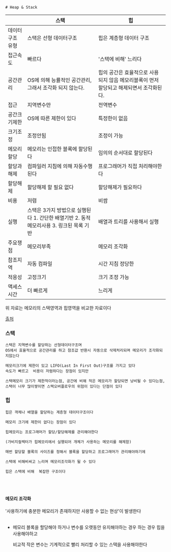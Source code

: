 	# Heap & Stack
|  |스택|	힙|
|--|--|--|
|데이터 구조 유형|	스택은 선형 데이터구조|	힙은 계층형 데이터 구조|
|접근속도|	빠르다|	'스택에 비해' 느리다|
|공간관리|	OS에 의해 능률적인 공간관리, 그래서 조각화 되지 않는다.|	힙의 공간은 효율적으로 사용되지 않음 메모리블록이 먼저 할당되고 해제되면서 조각화된다.|
|접근|	지역변수만|	전역변수|
|공간크기제한|	OS에 따른 제한이 있다|	특정한이 없음|
|크기조정|	조정안됨|	조정이 가능|
|메모리할당|	메모리는 인접한 블록에 할당된다|	임의의 순서대로 할당된다|
|할당과 해제|	컴파일러 지침에 의해 자동수행된다|	프로그래머가 직접 처리해야한다|
|할당해제|	할당해제 할 필요 없다|	할당해제가 필요하다|
|비용|	저렴|	비쌈|
|실행|	스택은 3가지 방법으로 실행된다  1. 간단한 배열기반 2. 동적메모리사용 3. 링크된 목록 기반|	배열과 트리를 사용해서 실행|
|주요쟁점|	메모리부족|	메모리 조각화|
|참조지역|	자동 컴파일| 시간 지침	정당한|
|적응성|	고정크기|	크기 조정 가능|
|액세스 시간|	더 빠르게|	느리게|
위 자료는 메모리의 스택영역과 힙영역을 비교한 자료이다

[출처](https://www.guru99.com/stack-vs-heap.html)



 

### 스택
    스택은 지역변수를 할당하는 선형데이터구조며
    OS에서 효율적으로 공간관리를 하고 참조값 반환시 자동으로 삭제처리되며 메모리가 조각화되지않는다

    메모리크기에 제한이 있고 LIFO(Last In First Out)구조를 가지고 있다
    속도가 빠르고  비용이 저렴하다는 장점이 있지만
 
    스택메모리 크기가 제한적이라는점, 공간에 비해 적은 메모리가 할당되면 낭비될 수 있다는점,
    스택이 너무 많이쌓이면 스택오버플로우의 위험이 있다는 단점이 있다


### 힙

    힙은 객체나 배열을 할당하는 계층형 데이터구조이다

    메모리 크기에 제한이 없다는 장점이 있다

	힙메모리는 프로그래머가 할당/할당해제를 관리해야한다

    (가비지컬렉터가 힙메모리에서 실행되어 개체가 사용하는 메모리를 해제함)

    매번 할당할 블록의 사이즈를 정해서 블록을 할당하고 프로그래머가 관리해야하기에

    스택에 비해비싸고 느리며 메모리조각화가 될 수 있다

    힙은 스택에 비해  복잡한 구조이다
<br/>
<br/>
 

#### 메모리 조각화 
'사용하기에 충분한 메모리가 존재하지만 사용할 수 없는 현상'이 발생한다
<br/>
<br/>
 
 

 

* 메모리 블록을 할당해야 하거나 변수를 오랫동안 유지해야하는 경우 하는 경우 힙을 사용해야하고

  비교적 작은 변수는 기계적으로 빨리 처리할 수 있는 스택을 사용해야한다
